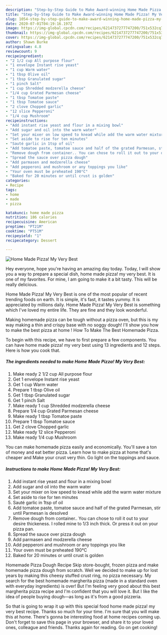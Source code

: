 ```yaml
---
description: "Step-by-Step Guide to Make Award-winning Home Made Pizza! My Very Best"
title: "Step-by-Step Guide to Make Award-winning Home Made Pizza! My Very Best"
slug: 1054-step-by-step-guide-to-make-award-winning-home-made-pizza-my-very-best
date: 2020-07-01T04:19:16.197Z
image: https://img-global.cpcdn.com/recipes/6214737277747200/751x532cq70/home-made-pizza-my-very-best-recipe-main-photo.jpg
thumbnail: https://img-global.cpcdn.com/recipes/6214737277747200/751x532cq70/home-made-pizza-my-very-best-recipe-main-photo.jpg
cover: https://img-global.cpcdn.com/recipes/6214737277747200/751x532cq70/home-made-pizza-my-very-best-recipe-main-photo.jpg
author: Shawn Burke
ratingvalue: 4.8
reviewcount: 9
recipeingredient:
- "2 1/2 cup All purpose flour"
- "1 envelope Instant rise yeast"
- "1 cup Warm water"
- "1 tbsp Olive oil"
- "1 tbsp Granulated sugar"
- "1 pinch Salt"
- "1 cup Shredded modzerella cheese"
- "1/4 cup Grated Parmesan cheese"
- "1 tbsp Tomatoe paste"
- "1 tbsp Tomatoe sauce"
- "2 clove Chopped garlic"
- "12 slice Pepperoni"
- "1/4 cup Mushroom"
recipeinstructions:
- "Add instant rise yeast and flour in a mixing bowl"
- "Add sugar and oil into the warm water"
- "Set your mixer on low speed to knead while add the warm water mixture"
- "Set aside to rise for ten minutes"
- "Sauté garlic in 1tsp of oil"
- "Add tomatoe paste, tomatoe sauce and half of the grated Parmesan, stir until Parmesan is desolved"
- "Remove dough from container.. You can chose to roll it out to your desire thickeness. I rolled mine to 1/3 inch thick. Or press it out on your pizza pan."
- "Spread the sauce over pizza dough"
- "Add parmasen and modzerella cheese"
- "Add pepperoni and mushroom or any toppings you like"
- "Your oven must be preheated 190°C"
- "Baked for 20 minutes or until crust is golden"
categories:
- Recipe
tags:
- home
- made
- pizza

katakunci: home made pizza 
nutrition: 186 calories
recipecuisine: American
preptime: "PT21M"
cooktime: "PT51M"
recipeyield: "1"
recipecategory: Dessert

---
```



![Home Made Pizza! My Very Best](https://img-global.cpcdn.com/recipes/6214737277747200/751x532cq70/home-made-pizza-my-very-best-recipe-main-photo.jpg)

Hey everyone, hope you're having an amazing day today. Today, I will show you a way to prepare a special dish, home made pizza! my very best. It is one of my favorites. For mine, I am going to make it a bit tasty. This will be really delicious.

Home Made Pizza! My Very Best is one of the most popular of recent trending foods on earth. It is simple, it's fast, it tastes yummy. It is appreciated by millions daily. Home Made Pizza! My Very Best is something which I've loved my entire life. They are fine and they look wonderful.

Making homemade pizza can be tough without a pizza oven, but this is my way making a thin and crispy base with no soggy dough! I&#39;ll show you how to make the best pizza at home ! How To Make The Best Homemade Pizza.


To begin with this recipe, we have to first prepare a few components. You can have home made pizza! my very best using 13 ingredients and 12 steps. Here is how you cook that.

<!--inarticleads1-->

##### The ingredients needed to make Home Made Pizza! My Very Best:

1. Make ready 2 1/2 cup All purpose flour
1. Get 1 envelope Instant rise yeast
1. Get 1 cup Warm water
1. Prepare 1 tbsp Olive oil
1. Get 1 tbsp Granulated sugar
1. Get 1 pinch Salt
1. Make ready 1 cup Shredded modzerella cheese
1. Prepare 1/4 cup Grated Parmesan cheese
1. Make ready 1 tbsp Tomatoe paste
1. Prepare 1 tbsp Tomatoe sauce
1. Get 2 clove Chopped garlic
1. Make ready 12 slice Pepperoni
1. Make ready 1/4 cup Mushroom


You can make homemade pizza easily and economically. You&#39;ll save a ton of money and eat better pizza. Learn how to make pizza at home that&#39;s cheaper and Make your crust very thin. Go light on the toppings and sauce. 

<!--inarticleads2-->

##### Instructions to make Home Made Pizza! My Very Best:

1. Add instant rise yeast and flour in a mixing bowl
1. Add sugar and oil into the warm water
1. Set your mixer on low speed to knead while add the warm water mixture
1. Set aside to rise for ten minutes
1. Sauté garlic in 1tsp of oil
1. Add tomatoe paste, tomatoe sauce and half of the grated Parmesan, stir until Parmesan is desolved
1. Remove dough from container.. You can chose to roll it out to your desire thickeness. I rolled mine to 1/3 inch thick. Or press it out on your pizza pan.
1. Spread the sauce over pizza dough
1. Add parmasen and modzerella cheese
1. Add pepperoni and mushroom or any toppings you like
1. Your oven must be preheated 190°C
1. Baked for 20 minutes or until crust is golden


Homemade Pizza Dough Recipe Skip store-bought, frozen pizza and make homemade pizza dough from scratch. Well we decided to make up for lost years by making this cheesy stuffed crust ring, no pizza necessary. My search for the best homemade margherita pizza (made in a standard oven with everyday ingredients) is over! But I&#39;m feeling very good about this best margherita pizza recipe and I&#39;m confident that you will love it. But I like the idea of people buying dough—as long as it&#39;s from a good pizzeria. 

So that is going to wrap it up with this special food home made pizza! my very best recipe. Thanks so much for your time. I'm sure that you will make this at home. There's gonna be interesting food at home recipes coming up. Don't forget to save this page in your browser, and share it to your loved ones, colleague and friends. Thanks again for reading. Go on get cooking!
